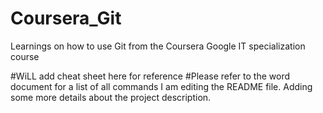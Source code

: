 # Coursera_Git
Learnings on how to use Git from the Coursera Google IT specialization course


#WiLL add cheat sheet here for reference
#Please refer to the word document for a list of all commands
I am editing the README file. Adding some more details about the project description.
